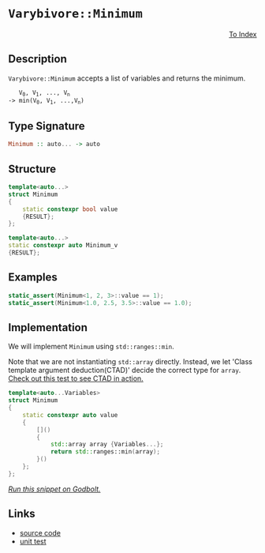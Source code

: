 <!-- Copyright 2024 Feng Mofan
SPDX-License-Identifier: Apache-2.0 -->

# `Varybivore::Minimum`

<p style='text-align: right;'><a href="../../../index.md#arithmetic-examinations">To Index</a></p>

## Description

`Varybivore::Minimum` accepts a list of variables and returns the minimum.

<pre><code>   V<sub>0</sub>, V<sub>1</sub>, ..., V<sub>n</sub>
-> min(V<sub>0</sub>, V<sub>1</sub>, ...,V<sub>n</sub>)</code></pre>

## Type Signature

```Haskell
Minimum :: auto... -> auto
```

## Structure

```C++
template<auto...>
struct Minimum
{
    static constexpr bool value
    {RESULT};
};

template<auto...>
static constexpr auto Minimum_v
{RESULT};
```

## Examples

```C++
static_assert(Minimum<1, 2, 3>::value == 1);
static_assert(Minimum<1.0, 2.5, 3.5>::value == 1.0);
```

## Implementation

We will implement `Minimum` using `std::ranges::min`.

Note that we are not instantiating `std::array` directly. Instead, we let 'Class template argument deduction(CTAD)' decide the correct type for `array`. [Check out this test to see CTAD in action.](https://godbolt.org/#z:OYLghAFBqd5QCxAYwPYBMCmBRdBLAF1QCcAaPECAMzwBtMA7AQwFtMQByARg9KtQYEAysib0QXACx8BBAKoBnTAAUAHpwAMvAFYTStJg1DIApACYAQuYukl9ZATwDKjdAGFUtAK4sGIAGwArKSuADJ4DJgAcj4ARpjEEhqkAA6oCoRODB7evnppGY4C4ZExLPGJXLaY9kUMQgRMxAQ5Pn5B1bVZDU0EJdFxCUm2jc2teVUKo30RA%2BVDXACUtqhexMjsHOYAzBHI3lgA1CbbbmLAJIQILCfYJhoAgjt7B5jHp03ETACet/dPjym6BAIE%2BP0OTGOAHYLFVDmYTFCACInKyPf5TJiOZAAfSYCiUzQgQJBClYmDxChObiw%2BwI3xSmAgTGWhxJoOIX1%2BpwiBFI8L%2B22wi1R/wxBGBHK5h1i0NhADpkvDFfztorESjtmiAQ9MdjKYSCMSJaTyZTqbTaPTGRBYqz2WDuTTVrF6KrBcLURxlrROIFeH4OFpSKhOG5rNY2at1m8djxSARNN7lgBrECBMzyqFmSQADlzgQ0AE4Mxp/LntvpOJJeCwkslA8HQxxeAoQMlE0HvaQ4LAYIgQKsCCkvHyKBA0CwUnQElFyZxVLn/ABafySQ7AZDIQ5SeVmXiYfBEYh4YFVfiCERidhSGSCRQqdRd0i6KoAdy%2BKU4PB9foDSZDTgAHlRxHAhDlQKhDkXFc1w3Lcd0kPdDggDwpxnYhjjMbYll4TstGWCAkEnad6DIccSIwkBgCkMw%2BDoAgEjbW0ANiCImm%2Bb9eDY5hiG%2BIDYm0TAHC40hJzYQQgIYWhOOfLBYi8YAzloWg224XgsBYQxgHEOS8GIYTHAAN0wNTg0wVRhNHTZ415GoANoPBYi%2BPiPCwACCBPOt1NIEziFidJMCRTAtKMRyjCTZYqAMYAFAANTwTA3yAxlA3jC9hFEcRbwyh81AA199G0lAI0sfQnLbSBllQFI6jU5cgROJFTEsawzCbPyTywSqIGWOxDKyFwGHcTw2j0MJZjKCp8nSTIBHGPwqgKOaGH6KaFk6AaBB6MZRomTaHG6aY1sGSoRl6Ba9ExZoTvmSo%2BujDYJF/Dh/VIRteGbaCl1XddN23XczBQ3BCBILCcMWPDIuWBBMCYLBEl60g00kNUi22KFJA0SQc38DQNECfwiyrDga1IOscPlfwuHLItcxpwJJC4QJ0f8d6AObVt2wTSKe37IjB1A0dyEoSiyLnNhOCaFgjKhZdIX2bSdyLeUuEVA8j0uM870y68JGkXKlHy59dDoj8mC/dSXrej7AI4EDh1HCCoOl2X5cORWjGV1XFRQtDSIScGzEhnmu0I4jUHQsiRYnSOA8SV25c9miiy4ZIaCtJjKFiVj2L40SeI4gShJEnzxMYAgpJkgD5MU5TVNEzTtN04N8AMw6TLMg9LOQazRLs31n0c5yOLczZg08vBvPjPyAqUYLQp0iJQDDvgYvixLktS0SMqvbKDdkPKn2DU2ioilqrDK4eeuq2qsnqxrtma0qLHaz7OtPUz4D6motr8CBXCXSqBNUop0ZqFCyEA1Is06i3WmpMX%2Bh1trTCgf1JB9RjqTTAZMFBe1FrnRulgu6z0VhrCeksEmNsOacAhMQGWcsFYGC9lwFWasNDA01phOMId8LJlILDeGQwkaDzJhTFW2MoQsyhFCbYONJBriqLbTmthua8MIvzJAQ4wIxzFrOecHBpZwRYAoIy24jIsPlAYRiUwNagy6noXeWUbwH3vEbY%2BOgQCVnNpbH8lD/zPmbA7MCztaEsCMSYsxFirGmXAqhOOGFwbbB4bzAWujyKi3iWREApiUgpBxOYosOJolTDxHQtc9FM7EGYjnZ8hd84%2BTqfxQShlRLl0ktJWSrdMAKSUmIBuPkm5hXHhpfSA1O4AQslZRi/dBD2SHk5Fy3wx4eS8qJWegUF7N2XrzaKTBYoJSSilRgO9ZB72cTrI%2BBVPFn2MC/cqsQb4hjvgINSAB6EkF82odQSF1L%2BVUDp1CGiNXI%2BCQFzHgdAiB808HgJWnAjaaC6g7RaDChBXRkG9HhWda6KKQVXUwaA4hFCFCPRvNbfxTYaGGPXMY0xhwCmWKxDEjhdjwa4VDgRGGcMEaUBeqIkAZgVbbG2IEQsTN8bCqhOWdmATOBcw7NDZGIBJBQj3JIrgUgiwSPRlwKEJNtgUs%2BnKjlfDB77hlZSlsJrFjLD8hkZwkggA)

```C++
template<auto...Variables>
struct Minimum
{ 
    static constexpr auto value 
    {
        []()
        {
            std::array array {Variables...};
            return std::ranges::min(array);
        }()
    }; 
};
```

[*Run this snippet on Godbolt.*](https://godbolt.org/#z:OYLghAFBqd5QCxAYwPYBMCmBRdBLAF1QCcAaPECAMzwBtMA7AQwFtMQByARg9KtQYEAysib0QXACx8BBAKoBnTAAUAHpwAMvAFYTStJg1DIApACYAQuYukl9ZATwDKjdAGFUtAK4sGIAKwAzKSuADJ4DJgAcj4ARpjEIGZmpAAOqAqETgwe3r4BwemZjgLhkTEs8YnJtpj2JQxCBEzEBLk%2BfkG19dlNLQRl0XEJSSkKza3t%2BV3j/YMVVaMAlLaoXsTI7BzmgRHI3lgA1CaBbmLAJIQILCfYJhoAgjt7B5jHpy3ETACet/dPjwImBYqQMQJOZy8RAAdLCAGotPBMWL0BR/R7jYheByHACyETwLB8/xMAHYLMdHodqYdZo5kIc0AxxphVKliIcmFDUIcAG5iLxvf4047k4UimkmfxWfwAEQgS3FEtFVipyol43QIBAnx%2BnOIX2%2BKoRxCRKMwClh0LJspOqoe6olxEwBHWDFpBC1IC%2BRgt2pYEQguu%2BisC9sdNoVStFtrDlKepNj9v%2BAHoAFQZzNZlOpzMAFWwQjzmZzj3TWYrpYBDzpeGQAH0mAolK0IPiGITiacuKRDilDoFbtr%2Bd4hYFY7LDlxQ/baw2my2CG2CUSbt3oRpe2Zof5e4Ed0OQCPBe8J1ONzOOCtaJx/Lw/BwtKRUJw3NZrLS1hshWZAjxSAQmhXisADWATbqSZiSAAHNB/gaAAnP4ZgaAAbNBwQ3hwki8CwEgaJuD5Pi%2BHC8AoICboBj5XqQcCwDAiAgGsBCpFC5CUGgIJ0AkUSsFsqjQahAC0qGSIcwDIAyUjQmYvCYPgRCmlqPb8IIIhiOwUgyIIigqOo1GkLoPYAO5fKknA8Net73kBz6cAA8lCrEEIcqBUIcAnCaJ4mSVOkgyYcEAeFx9Acjs068FRWgrBASCcak3FkBQEDxYlIDAFIKQ0LQQLEORECxLZsQRC03wWbwxXMMQ3z2bE2iYA45WkJxbCCPZDC0GVBlYLEXjAGctC0OR3C8FgLCGMA4jdXgzoOHgvJ%2BgZrINVCWz/hEQJYU%2BtB4LEXzVR4WC2QQpp4SNpALcQsQZJgsrAhNO1GEBKxUAYwAKHCeCYMZ9mpIwTWqcIojiFpgO6WotlGfoE0oO%2Blj6Lt5GQCsqCpA0w1CZqJyyqYljWChvCoJdSl%2Bsj3QNQ0LgMO4ngdHoYQREMlQjD2RRZAIUx%2BKzGTsww8zDIkPZ2BTvQTG0tP5ELdQiwIfStPzzOC7YYuc3oszy4zCwsysChfpsEhWRwd6kERhOcB5gkiWJElSf5ZiBbghAkMcv4RQBz0rAgmBMFgiQKqQYGSPuCGBKSkgaJIUGoQR/ioQh%2BicDhpB4X%2B0KoVw6EIdBGf%2BJIXD%2BCHqEm7ZJFkRR7vUTFDGxUxTlsclqWhbxbCcC0LC8qSQlMIyBhGFOCHQlwG5yQplzKdpQMaRI0hg0oEMGboKSmUw5kjYbxum3ZHCOSxUKue5bcd13PcTf3g8boFwUJaFLuBGYSyRc9tFxagIUJOxKWv9fIyH53%2BwTVwBCXBNzZVyvlQqBlKqlSalA6qtV6qNXOi1RgBB2qdVsj1PqA0hpNTGg9LYT58CzUcAtYaT5lrIFWk1DadRbI7T2qVQ6BDIqnSapda6Sg7rjSMI9UAlc%2BBvQ%2Bl9H6f0Hz/kBupEGM9ZDg30k%2BRe0Mnq4ysPDehSN/ao3RpwTGnpsbKPxsRYmeAsDqJ1tLOazgICuFVj2Bm5QBZ6DZg0GxaQeYNAVosKWPRZYqwllzcmFjGhiw8SzZW/QXHqwGJrBx05VjrH1rErCG8S7m1/sff%2BfdAHnw0A7UeYVXYPwrtFT23tfaUENknFOA8I6kgLqSUkgRI6SFEj2TepdbDlyijROijFmLOQ/o3HifFW7EBYN5FgCheQMl5FksEFoCAjydkpPQEjgaaWkTpOecidAgGCMvVelkE5GxsgZEiO9nL731GMsSEypl8lmUwIE4xL5f0SrfQIhSukxRfm/JKHFXmhSPMgVIqR6wzIQvWOZ4xGyjNEnwOgYDKAQKfLArq/5UXwIpk1ZBbUOpdUIZgXq/UxA4POngnhzDSBEJFqQ2yFCqHnRoVtXg9D9rfCYcdVh512E3S4Q9CIfDooCKYO9T631fr/XOqsqeoMZFbMhrsxRxg4Y2DUfAFGaNsjDRTJqWGeNLAE2fEYkx6qAmUysdTFxdimaeNccUbILinHZBCUrYWgS5bizyP4t1DQPUurVr4r1Aa5jRMVgbOJ35w1JJOcRVJsKbmTOmQ8p5LkICO0UrfN2XySk%2BxGP7LClSkgD0CIEfw8E84ERLaSdCxdTmcDLpRD2AcQCSFJDJWpXApAIRqSHLgpIjmBBjWbUiRTgJHNkrW2NI7s0XQSJkZwkggA%3D)

## Links

- [source code](../../../../conceptrodon/varybivore/minimum.hpp)
- [unit test](../../../../tests/unit/metafunctions/varybivore/minimum.test.hpp)
